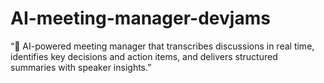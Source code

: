 # AI-meeting-manager-devjams
“🤖 AI-powered meeting manager that transcribes discussions in real time, identifies key decisions and action items, and delivers structured summaries with speaker insights.”
